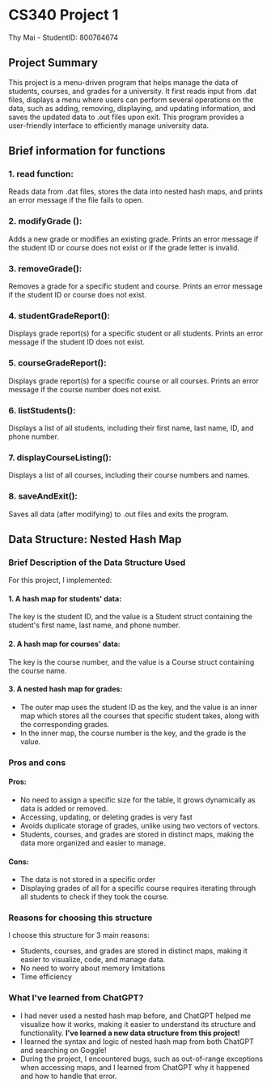 # CS340 Project 1
Thy Mai - StudentID: 800764674

## Project Summary
This project is a menu-driven program that helps manage the data of students, courses, and grades for a university. It first reads input from .dat files, displays a menu where users can perform several operations on the data, such as adding, removing, displaying, and updating information, and saves the updated data to .out files upon exit. This program provides a user-friendly interface to efficiently manage university data.

## Brief information for functions
### 1. read function:
Reads data from .dat files, stores the data into nested hash maps, and prints an error message if the file fails to open.

### 2. modifyGrade ():
Adds a new grade or modifies an existing grade. Prints an error message if the student ID or course does not exist or if the grade letter is invalid.

### 3. removeGrade():
Removes a grade for a specific student and course. Prints an error message if the student ID or course does not exist.

### 4. studentGradeReport():
Displays grade report(s) for a specific student or all students. Prints an error message if the student ID does not exist.

### 5. courseGradeReport():
Displays grade report(s) for a specific course or all courses. Prints an error message if the course number does not exist.

### 6. listStudents():
Displays a list of all students, including their first name, last name, ID, and phone number.

### 7. displayCourseListing():
Displays a list of all courses, including their course numbers and names.

### 8. saveAndExit():
Saves all data (after modifying) to .out files and exits the program.
 
## Data Structure: Nested Hash Map

### Brief Description of the Data Structure Used
For this project, I implemented:
#### 1. A hash map for students' data:
The key is the student ID, and the value is a Student struct containing the student's first name, last name, and phone number.
#### 2. A hash map for courses' data:
The key is the course number, and the value is a Course struct containing the course name.
#### 3. A nested hash map for grades:
+ The outer map uses the student ID as the key, and the value is an inner map which stores all the courses that specific student takes, along with the corresponding grades.
+ In the inner map, the course number is the key, and the grade is the value.

### Pros and cons
#### Pros:
+ No need to assign a specific size for the table, it grows dynamically as data is added or removed.
+ Accessing, updating, or deleting grades is very fast
+ Avoids duplicate storage of grades, unlike using two vectors of vectors.
+ Students, courses, and grades are stored in distinct maps, making the data more organized and easier to manage.
#### Cons:
+ The data is not stored in a specific order
+ Displaying grades of all for a specific course requires iterating through all students to check if they took the course.

### Reasons for choosing this structure
I choose this structure for 3 main reasons:
+ Students, courses, and grades are stored in distinct maps, making it easier to visualize, code, and manage data.
+ No need to worry about memory limitations
+ Time efficiency

### What I've learned from ChatGPT?
+ I had never used a nested hash map before, and ChatGPT helped me visualize how it works, making it easier to understand its structure and functionality. **I've learned a new data structure from this project!**
+ I learned the syntax and logic of nested hash map from both ChatGPT and searching on Goggle!
+ During the project, I encountered bugs, such as out-of-range exceptions when accessing maps, and I learned from ChatGPT why it happened and how to handle that error.
